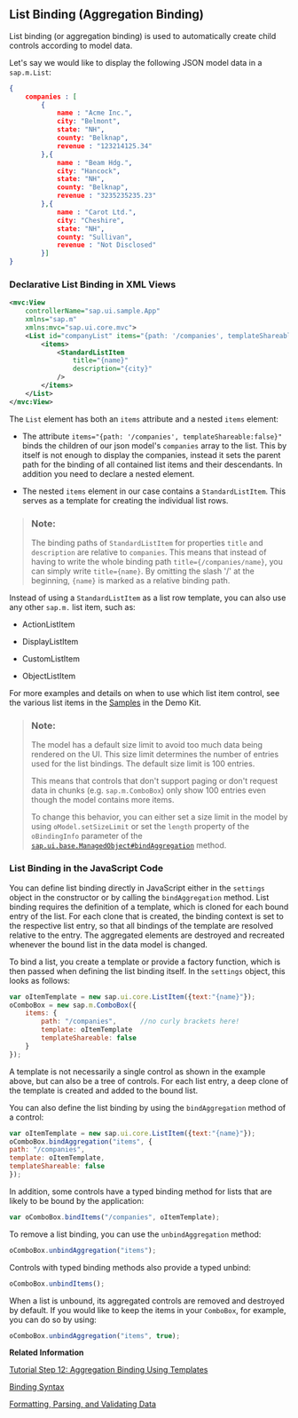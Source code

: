 <!-- loio91f057786f4d1014b6dd926db0e91070 -->

## List Binding \(Aggregation Binding\)

List binding \(or aggregation binding\) is used to automatically create child controls according to model data.

Let's say we would like to display the following JSON model data in a `sap.m.List`:

```json
{
	companies : [
		{
			name : "Acme Inc.",
			city: "Belmont",
			state: "NH",
			county: "Belknap",
			revenue : "123214125.34"  
		},{
			name : "Beam Hdg.",
			city: "Hancock",
			state: "NH",
			county: "Belknap",
			revenue : "3235235235.23"  
		},{
			name : "Carot Ltd.",
			city: "Cheshire",
			state: "NH",
			county: "Sullivan",
			revenue : "Not Disclosed"  
		}]
}
```



<a name="loio91f057786f4d1014b6dd926db0e91070__AggregationBindingXMLViews"/>

### Declarative List Binding in XML Views

```xml
<mvc:View
	controllerName="sap.ui.sample.App"
	xmlns="sap.m"
	xmlns:mvc="sap.ui.core.mvc">
	<List id="companyList" items="{path: '/companies', templateShareable:false}">
		<items>
			<StandardListItem
				title="{name}"
				description="{city}"
			/>
		</items>
	</List>
</mvc:View>
```

The `List` element has both an `items` attribute and a nested `items` element:

-   The attribute `items="{path: '/companies', templateShareable:false}"` binds the children of our json model's `companies` array to the list. This by itself is not enough to display the companies, instead it sets the parent path for the binding of all contained list items and their descendants. In addition you need to declare a nested element.

-   The nested `items` element in our case contains a `StandardListItem`. This serves as a template for creating the individual list rows.


> ### Note:  
> The binding paths of `StandardListItem` for properties `title` and `description` are relative to `companies`. This means that instead of having to write the whole binding path `title={/companies/name}`, you can simply write `title={name}`. By omitting the slash '/' at the beginning, `{name}` is marked as a relative binding path.

Instead of using a `StandardListItem` as a list row template, you can also use any other `sap.m.` list item, such as:

-   ActionListItem

-   DisplayListItem

-   CustomListItem

-   ObjectListItem


For more examples and details on when to use which list item control, see the various list items in the [Samples](https://ui5.sap.com/explored.html) in the Demo Kit.

> ### Note:  
> The model has a default size limit to avoid too much data being rendered on the UI. This size limit determines the number of entries used for the list bindings. The default size limit is 100 entries.
> 
> This means that controls that don't support paging or don't request data in chunks \(e.g. `sap.m.ComboBox`\) only show 100 entries even though the model contains more items.
> 
> To change this behavior, you can either set a size limit in the model by using `oModel.setSizeLimit` or set the `length` property of the `oBindingInfo` parameter of the [`sap.ui.base.ManagedObject#bindAggregation`](https://ui5.sap.com/#/api/sap.ui.base.ManagedObject/methods/bindAggregation) method.



### List Binding in the JavaScript Code

You can define list binding directly in JavaScript either in the `settings` object in the constructor or by calling the `bindAggregation` method. List binding requires the definition of a template, which is cloned for each bound entry of the list. For each clone that is created, the binding context is set to the respective list entry, so that all bindings of the template are resolved relative to the entry. The aggregated elements are destroyed and recreated whenever the bound list in the data model is changed.

To bind a list, you create a template or provide a factory function, which is then passed when defining the list binding itself. In the `settings` object, this looks as follows:

```js
var oItemTemplate = new sap.ui.core.ListItem({text:"{name}"});
oComboBox = new sap.m.ComboBox({
	items: {
		path: "/companies",      //no curly brackets here!
		template: oItemTemplate
		templateShareable: false
	}
});
```

A template is not necessarily a single control as shown in the example above, but can also be a tree of controls. For each list entry, a deep clone of the template is created and added to the bound list.

You can also define the list binding by using the `bindAggregation` method of a control:

```js
var oItemTemplate = new sap.ui.core.ListItem({text:"{name}"});
oComboBox.bindAggregation("items", {
path: "/companies",
template: oItemTemplate,
templateShareable: false
});
```

In addition, some controls have a typed binding method for lists that are likely to be bound by the application:

```js
var oComboBox.bindItems("/companies", oItemTemplate);
```

To remove a list binding, you can use the `unbindAggregation` method:

```js
oComboBox.unbindAggregation("items");
```

Controls with typed binding methods also provide a typed unbind:

```js
oComboBox.unbindItems();
```

When a list is unbound, its aggregated controls are removed and destroyed by default. If you would like to keep the items in your `ComboBox`, for example, you can do so by using:

```js
oComboBox.unbindAggregation("items", true);
```

**Related Information**  


[Tutorial Step 12: Aggregation Binding Using Templates](../03_Get-Started/step-12-aggregation-binding-using-templates-97830de.md "Aggregation binding, also known as &quot;list binding&quot;, lets a control bind to a list within the model data. This binding allows relative binding to the list entries by its child controls.")

[Binding Syntax](binding-syntax-e2e6f41.md "You bind UI elements to data of a data source by defining a binding path to the model that represents the data source in the app.")

[Formatting, Parsing, and Validating Data](formatting-parsing-and-validating-data-07e4b92.md "Data that is presented on the UI often has to be converted so that is human readable and fits to the locale of the user. On the other hand, data entered by the user has to be parsed and validated to be understood by the data source. For this purpose, you use formatters and data types.")

